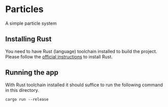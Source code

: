 # Particles

A simple particle system

## Installing Rust

You need to have Rust (language) toolchain installed to build the project. Please follow the [official instructions](https://www.rust-lang.org/tools/install) to install Rust.

## Running the app

With Rust toolchain installed it should suffice to run the following command in this directory.

```
cargo run --release
```